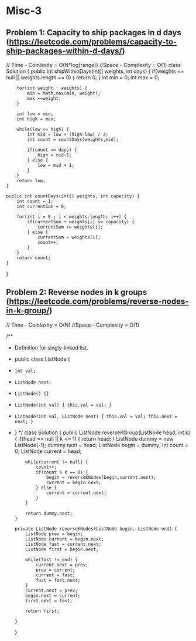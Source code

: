 # Misc-3

## Problem 1: Capacity to ship packages in d days (https://leetcode.com/problems/capacity-to-ship-packages-within-d-days/)

// Time - Comlexity = O(N\*log(range))
//Space - Complexity = O(1)
class Solution {
public int shipWithinDays(int[] weights, int days) {
if(weights == null || weights.length == 0) {
return 0;
}
int min = 0;
int max = 0;

        for(int weight : weights) {
            min = Math.max(min, weight);
            max +=weight;
        }

        int low = min;
        int high = max;

        while(low <= high) {
            int mid = low + (high-low) / 2;
            int count = countDays(weights,mid);

            if(count <= days) {
                high = mid-1;
            } else {
                low = mid + 1;
            }
        }
        return low;
    }

    public int countDays(int[] weights, int capacity) {
        int count = 1;
        int currentSum = 0;

        for(int i = 0 ; i < weights.length; i++) {
            if(currentSum + weights[i] <= capacity) {
                currentSum += weights[i];
            } else {
                currentSum = weights[i];
                count++;
            }
        }
        return count;
    }

}

## Problem 2: Reverse nodes in k groups (https://leetcode.com/problems/reverse-nodes-in-k-group/)

// Time - Comlexity = O(N)
//Space - Complexity = O(1)

/\*\*

- Definition for singly-linked list.
- public class ListNode {
-     int val;
-     ListNode next;
-     ListNode() {}
-     ListNode(int val) { this.val = val; }
-     ListNode(int val, ListNode next) { this.val = val; this.next = next; }
- }
  \*/
  class Solution {
  public ListNode reverseKGroup(ListNode head, int k) {
  if(head == null || k <= 1) {
  return head;
  }
          ListNode dummy = new ListNode(-1);
          dummy.next = head;
          ListNode begin = dummy;
          int count = 0;
          ListNode current = head;

          while(current != null) {
              count++;
              if(count % k == 0) {
                  begin = reverseKNodes(begin,current.next);
                  current = begin.next;
              } else {
                  current = current.next;
              }
          }

          return dummy.next;
      }

      private ListNode reverseKNodes(ListNode begin, ListNode end) {
          ListNode prev = begin;
          ListNode current = begin.next;
          ListNode fast = current.next;
          ListNode first = begin.next;

          while(fast != end) {
              current.next = prev;
              prev = current;
              current = fast;
              fast = fast.next;
          }
          current.next = prev;
          begin.next = current;
          first.next = fast;

          return first;

      }
  }
